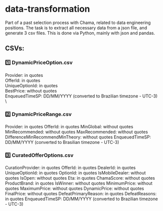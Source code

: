 # data-transformation

Part of a past selection process with Chama, related to data engineering positions.
The task is to extract all necessary data from a json file, and generate 3 csv files.
This is done via Python, mainly with json and pandas.

## CSVs:
### 1️⃣ DynamicPriceOption.csv
Provider: in quotes \
OfferId: in quotes \
UniqueOptionId: in quotes \
BestPrice: without quotes \
EnqueuedTimeSP: DD/MM/YYYY (converted to Brazilian timezone - UTC-3) \

### 2️⃣ DynamicPriceRange.csv
Provider: in quotes
OfferId: in quotes
MinGlobal: without quotes
MinRecommended: without quotes
MaxRecommended: without quotes
DifferenceMinRecommendMinTheory: without quotes
EnqueuedTimeSP: DD/MM/YYYY (converted to Brasilian timezone - UTC-3)

### 3️⃣ CuratedOfferOptions.csv
CurationProvider: in quotes
OfferId: in quotes
DealerId: in quotes
UniqueOptionId: in quotes
OptionId: in quotes
IsMobileDealer: without quotes
IsOpen: without quotes
Eta: in quotes
ChamaScore: without quotes
ProductBrand: in quotes
IsWinner: without quotes
MinimumPrice: without quotes
MaximumPrice: without quotes
DynamicPrice: without quotes
FinalPrice: without quotes
DefeatPrimaryReason: in quotes
DefeatReasons: in quotes
EnqueuedTimeSP: DD/MM/YYYY (converted to Brazilian timezone - UTC-3)

